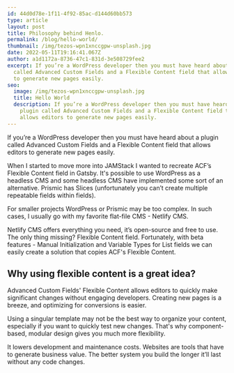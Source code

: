 ```yaml
---
id: 44d0d78e-1f11-4f92-85ac-d144d60bb573
type: article
layout: post
title: Philosophy behind Henlo.
permalink: /blog/hello-world/
thumbnail: /img/tezos-wpn1xnccgpw-unsplash.jpg
date: 2022-05-11T19:16:41.067Z
author: a1d1172a-8736-47c1-831d-3e508729fee2
excerpt: If you’re a WordPress developer then you must have heard about a plugin
  called Advanced Custom Fields and a Flexible Content field that allows editors
  to generate new pages easily.
seo:
  image: /img/tezos-wpn1xnccgpw-unsplash.jpg
  title: Hello World
  description: If you’re a WordPress developer then you must have heard about a
    plugin called Advanced Custom Fields and a Flexible Content field that
    allows editors to generate new pages easily.
---
```


If you’re a WordPress developer then you must have heard about a plugin called Advanced Custom Fields and a Flexible Content field that allows editors to generate new pages easily.

When I started to move more into JAMStack I wanted to recreate ACF’s Flexible Content field in Gatsby. It's possible to use WordPress as a headless CMS and some headless CMS have implemented some sort of an alternative. Prismic has Slices (unfortunately you can’t create multiple repeatable fields within fields).

For smaller projects WordPress or Prismic may be too complex. In such cases, I usually go with my favorite flat-file CMS - Netlify CMS.

Netlify CMS offers everything you need, it’s open-source and free to use. The only thing missing? Flexible Content field. Fortunately, with beta features - Manual Initialization and Variable Types for List fields we can easily create a solution that copies ACF's Flexible Content.

## Why using flexible content is a great idea?

Advanced Custom Fields' Flexible Content allows editors to quickly make significant changes without engaging developers. Creating new pages is a breeze, and optimizing for conversions is easier.

Using a singular template may not be the best way to organize your content, especially if you want to quickly test new changes. That's why component-based, modular design gives you much more flexibility.

It lowers development and maintenance costs. Websites are tools that have to generate business value. The better system you build the longer it’ll last without any code changes.
